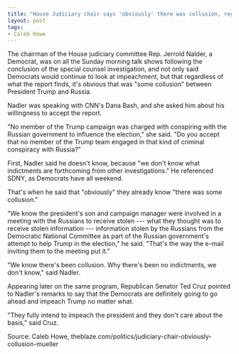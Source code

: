 ```yaml
---
title: "House Judiciary chair says 'obviously' there was collusion, regardless of Mueller findings"
layout: post
tags:
- Caleb Howe
---
```


The chairman of the House judiciary committee Rep. Jerrold Nalder, a Democrat, was on all the Sunday morning talk shows following the conclusion of the special counsel investigation, and not only said Democrats would continue to look at impeachment, but that regardless of what the report finds, it's obvious that was "some collusion" between President Trump and Russia.

Nadler was speaking with CNN's Dana Bash, and she asked him about his willingness to accept the report.

"No member of the Trump campaign was charged with conspiring with the Russian government to influence the election," she said. "Do you accept that no member of the Trump team engaged in that kind of criminal conspiracy with Russia?"

First, Nadler said he doesn't know, because "we don't know what indictments are forthcoming from other investigations." He referenced SDNY, as Democrats have all weekend.

That's when he said that "obviously" they already know "there was some collusion."

"We know the president's son and campaign manager were involved in a meeting with the Russians to receive stolen --- what they thought was to receive stolen information --- information stolen by the Russians from the Democratic National Committee as part of the Russian government's attempt to help Trump in the election," he said. "That's the way the e-mail inviting them to the meeting put it."

"We know there's been collusion. Why there's been no indictments, we don't know," said Nadler.

Appearing later on the same program, Republican Senator Ted Cruz pointed to Nadler's remarks to say that the Democrats are definitely going to go ahead and impeach Trump no matter what.

"They fully intend to impeach the president and they don't care about the basis," said Cruz.

Source: Caleb Howe, theblaze.com/politics/judiciary-chair-obviously-collusion-mueller
